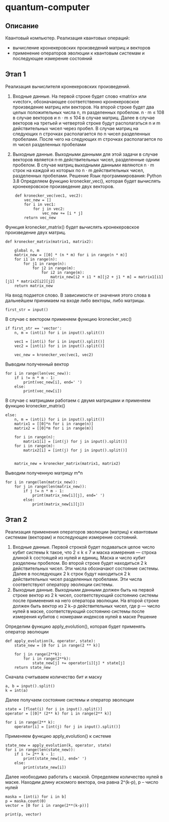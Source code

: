 # quantum-computer

## Описание
Квантовый компьютер. Реализация квантовых операций:
- вычисление кронекеровских произведений матриц и векторов
- применение операторов эволюции к квантовым системам и последующее измерение состояний

## Этап 1
Реализация вычислителя кронекеровских произведений.

1. Входные данные. 
На первой строке будет слово «matrix» или «vector», обозначающее соответственно кронекеровское произведение матриц или векторов. На второй строке будет два целых положительных числа n, m разделенных пробелом. n · m ≤ 108 в случае векторов и n · m ≤ 104 в случае матриц. Далее в случае векторов на третьей и четвертой строке будут располагаться n и m действительных чисел через пробел. В случае матриц на следующих n строчках располагается по n чисел разделенных пробелами. После чего на следующих m строчках располагается по m чисел разделенных пробелами
2. Выходные данные.
Выходными данными для этой задачи в случае векторов является n·m действительных чисел, разделенные одним пробелом.
В случае матриц выходными данными являются n · m строк на каждой из которых по n · m действительных чисел, разделенных пробелами. 
Решение
Язык программирования: Python 3.8
Определяем функцию kronecker_vec(), которая будет вычислять кронекеровское произведение двух векторов.

        def kronecker_vec(vec1, vec2):
            vec_new = []
            for i in vec1:
                for j in vec2:
                    vec_new += [i * j]
            return vec_new

Функция kronecker_matrix() будет вычислять кронекеровское произведение двух матриц.

    def kronecker_matrix(matrix1, matrix2):

        global n, m
        matrix_new = [[0] * (n * m) for i in range(n * m)]
        for i1 in range(n):
            for j1 in range(n):
                for j2 in range(m):
                    for i2 in range(m):
                        matrix_new[i2 + i1 * m][j2 + j1 * m] = matrix1[i1][j1] * matrix2[i2][j2]
        return matrix_new

На вход подается слово. В зависимости от значения этого слова в дальнейшем принимаем на входе либо векторы, либо матрицы.

    first_str = input()

В случае с вектором применяем функцию kronecker_vec()

    if first_str == 'vector':
        n, m = (int(i) for i in input().split())

        vec1 = [int(i) for i in input().split()]
        vec2 = [int(i) for i in input().split()]

        vec_new = kronecker_vec(vec1, vec2)
Выводим полученный вектор

    for i in range(len(vec_new)):
        if i != n * m - 1:
            print(vec_new[i], end=' ')
        else:
            print(vec_new[i])

В случае с матрицами работаем с двумя матрицами и применяем функцию kronecker_matrix()

    else:
        n, m = (int(i) for i in input().split())
        matrix1 = [[0]*n for i in range(n)]
        matrix2 = [[0]*m for i in range(m)]

        for i in range(n):
            matrix1[i] = [int(j) for j in input().split()]
        for i in range(m):
            matrix2[i] = [int(j) for j in input().split()]


        matrix_new = kronecker_matrix(matrix1, matrix2)
    
Выводим полученную матрицу m*n

    for i in range(len(matrix_new)):
        for j in range(len(matrix_new)):
            if j != n * m - 1:
                print(matrix_new[i][j], end=' ')
            else:
                print(matrix_new[i][j])

## Этап 2
Реализация применения операторов эволюции (матриц) к квантовым системам (векторам) и последующее измерение состояний.

1. Входные данные. Первой строкой будет подаваться целое число кубит системы k такое, что 2 ≤ k ≤ 7 и маска измерения — строка длиной k состоящей из нулей и единиц. Маска и число кубит разделены пробелом. Во второй строке будет находиться 2 k действительных чисел. Эти числа обозначают состояние системы. Далее в последующих 2 k строк будут находиться 2 k действительных чисел разделенных пробелами. Эти числа соответствуют оператору эволюции системы.
2. Выходные данные. Выходными данными должен быть на первой строке вектор из 2 k чисел, соответствующий состоянию системы после применения на него оператора эволюции. На второй строке должен быть вектор из 2 k−p действительных чисел, где p — число нулей в маске, соответствующий состоянию системы после измерения кубитов с номерами индексов нулей в маске
Решение

Определим функцию apply_evolution(), которая будет применять оператор эволюции

    def apply_evolution(k, operator, state):
        state_new = [0 for i in range(2 ** k)]

        for j in range(2**k):
            for i in range(2**k):
                state_new[j] += operator[i][j] * state[j]
        return state_new

Сначала считываем количество бит и маску

    a, b = input().split()
    k = int(a)

Далее получаем состояние системы и оператор эволюции

    state = [float(i) for i in input().split()]
    operator = [[0]* (2** k) for i in range(2** k)]

    for i in range(2** k):
        operator[i] = [int(j) for j in input().split()]

Применяем функцию apply_evolution() к системе

    state_new = apply_evolution(k, operator, state)
    for i in range(len(state_new)):
        if i != 2** k - 1:
            print(state_new[i], end=' ')
        else:
            print(state_new[i])
        
Далее необходимо работать с маской. Определяем количество нулей в маске. Находим длину искомого вектора, она равна 2^(k-p), p – число нулей

    maska = [int(i) for i in b]
    p = maska.count(0)
    vector = [0 for i in range(2**(k-p))]

    print(p, vector)

